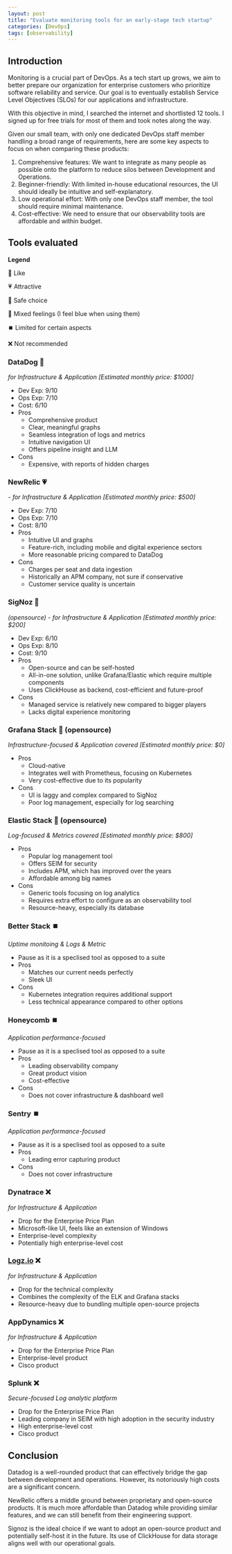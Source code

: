 ```yaml
---
layout: post
title: "Evaluate monitoring tools for an early-stage tech startup"
categories: [DevOps]
tags: [observability]
---
```


## Introduction

Monitoring is a crucial part of DevOps. As a tech start up grows, we aim to better prepare our organization for enterprise customers who prioritize software reliability and service. Our goal is to eventually establish Service Level Objectives (SLOs) for our applications and infrastructure.

With this objective in mind, I searched the internet and shortlisted 12 tools. I signed up for free trials for most of them and took notes along the way.

Given our small team, with only one dedicated DevOps staff member handling a broad range of requirements, here are some key aspects to focus on when comparing these products:

1. Comprehensive features: We want to integrate as many people as possible onto the platform to reduce silos between Development and Operations.
2. Beginner-friendly: With limited in-house educational resources, the UI should ideally be intuitive and self-explanatory.
3. Low operational effort: With only one DevOps staff member, the tool should require minimal maintenance.
4. Cost-effective: We need to ensure that our observability tools are affordable and within budget.

## Tools evaluated

**Legend**

💛 Like

💗 Attractive

💚 Safe choice

💙 Mixed feelings (I feel blue when using them)

⏹️ Limited for certain aspects

❌ Not recommended

### DataDog 💛  
*for Infrastructure & Application [Estimated monthly price: $1000]*

- Dev Exp: 9/10
- Ops Exp: 7/10
- Cost: 6/10
- Pros
   - Comprehensive product
   - Clear, meaningful graphs
   - Seamless integration of logs and metrics
   - Intuitive navigation UI
   - Offers pipeline insight and LLM
- Cons
   - Expensive, with reports of hidden charges

### NewRelic 💗  
*- for Infrastructure & Application [Estimated monthly price: $500]*
- Dev Exp: 7/10
- Ops Exp: 7/10
- Cost: 8/10
- Pros
   - Intuitive UI and graphs
   - Feature-rich, including mobile and digital experience sectors
   - More reasonable pricing compared to DataDog
- Cons
   - Charges per seat and data ingestion
   - Historically an APM company, not sure if conservative
   - Customer service quality is uncertain

### SigNoz 💚  
*(opensource) - for Infrastructure & Application  [Estimated monthly price: $200]*
- Dev Exp: 6/10
- Ops Exp: 8/10
- Cost: 9/10
- Pros
   - Open-source and can be self-hosted
   - All-in-one solution, unlike Grafana/Elastic which require multiple components
   - Uses ClickHouse as backend, cost-efficient and future-proof
- Cons
   - Managed service is relatively new compared to bigger players
   - Lacks digital experience monitoring

### Grafana Stack 💙 (opensource)
*Infrastructure-focused & Application covered  [Estimated monthly price: $0]*
   - Pros
      - Cloud-native
      - Integrates well with Prometheus, focusing on Kubernetes
      - Very cost-effective due to its popularity
   - Cons
      - UI is laggy and complex compared to SigNoz
      - Poor log management, especially for log searching

### Elastic Stack 💙  (opensource) 
*Log-focused & Metrics covered [Estimated monthly price: $800]*
- Pros
   - Popular log management tool
   - Offers SEIM for security
   - Includes APM, which has improved over the years
   - Affordable among big names
- Cons
   - Generic tools focusing on log analytics
   - Requires extra effort to configure as an observability tool
   - Resource-heavy, especially its database

### Better Stack ⏹️
*Uptime monitoing & Logs & Metric*
- Pause as it is a speclised tool as opposed to a suite
- Pros
   - Matches our current needs perfectly
   - Sleek UI
- Cons
   - Kubernetes integration requires additional support
   - Less technical appearance compared to other options

### Honeycomb ⏹️
*Application performance-focused*
- Pause as it is a speclised tool as opposed to a suite
- Pros
   - Leading observability company
   - Great product vision
   - Cost-effective
- Cons
   - Does not cover infrastructure & dashboard well

### Sentry ⏹️  
*Application performance-focused*
- Pause as it is a speclised tool as opposed to a suite
- Pros
   - Leading error capturing product
- Cons
   - Does not cover infrastructure

### Dynatrace ❌ 
*for Infrastructure & Application*
- Drop for the Enterprise Price Plan
- Microsoft-like UI, feels like an extension of Windows
- Enterprise-level complexity
- Potentially high enterprise-level cost

### [Logz.io](https://Logz.io) ❌  
*for Infrastructure & Application*
- Drop for the technical complexity
- Combines the complexity of the ELK and Grafana stacks
- Resource-heavy due to bundling multiple open-source projects

### AppDynamics ❌ 
*for Infrastructure & Application*
- Drop for the Enterprise Price Plan
- Enterprise-level product
- Cisco product

### Splunk ❌ 
*Secure-focused Log analytic platform*
- Drop for the Enterprise Price Plan
- Leading company in SEIM with high adoption in the security industry
- High enterprise-level cost
- Cisco product

## Conclusion

Datadog is a well-rounded product that can effectively bridge the gap between development and operations. However, its notoriously high costs are a significant concern.

NewRelic offers a middle ground between proprietary and open-source products. It is much more affordable than Datadog while providing similar features, and we can still benefit from their engineering support.

Signoz is the ideal choice if we want to adopt an open-source product and potentially self-host it in the future. Its use of ClickHouse for data storage aligns well with our operational goals.

